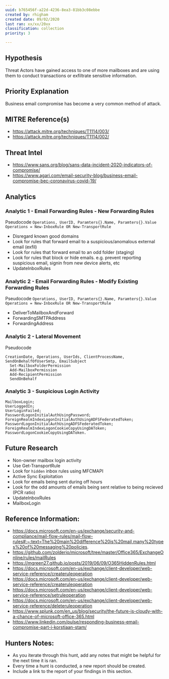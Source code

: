 ```yaml
---
uuid: b765456f-a22d-4236-8ea3-81bb3c08ebbe
created by: rhigham
created date: 09/02/2020
last ran: xx/xx/20xx
classification: collection
priority: 3

---
```


## Hypothesis
Threat Actors have gained access to one of more mailboxes and are using them to conduct transactions or exfiltrate sensitive information.

## Priority Explanation
Business email compromise has become a very common method of attack.

## MITRE Reference(s)
* https://attack.mitre.org/techniques/T1114/003/
* https://attack.mitre.org/techniques/T1114/002/

## Threat Intel
* https://www.sans.org/blog/sans-data-incident-2020-indicators-of-compromise/
* https://www.agari.com/email-security-blog/business-email-compromise-bec-coronavirus-covid-19/

## Analytics

### Analytic 1 - Email Forwarding Rules - New Forwarding Rules
Pseudocode
`Operations, UserID, Paramters{}.Name, Paramters{}.Value Operations = New-InboxRule OR New-TransportRule`

* Disregard known good domains
* Look for rules that forward email to a suspicious/anomalous external email (exfil)
* Look for rules that forward email to an odd folder (staging)
* Look for rules that block or hide emails. e.g. prevent reporting suspicious email, signin from new device alerts, etc
* UpdateInboxRules

### Analytic 2 - Email Forwarding Rules - Modify Existing Forwarding Rules
Pseudocode
`Operations, UserID, Paramters{}.Name, Paramters{}.Value Operations = New-InboxRule OR New-TransportRule`

* DeliverToMailboxAndForward
* ForwardingSMTPAddress
* ForwardingAddress

### Analytic 2 - Lateral Movement
Pseudocode
``` 
CreationDate, Operations, UserIds, ClientProcessName, SendOnBehalfOfUserSmtp, EmailSubject
  Set-MailboxFolderPermission
  Add-MailboxPermission
  Add-RecipientPermission
  SendOnBehalf
```
### Analytic 3 - Suspicious Login Activity

```
MailboxLogin;
UserLoggedIn;
UserLoginFailed;
PasswordLogonInitialAuthUsingPassword;
ForeignRealmIndexLogonInitialAuthUsingADFSFederatedToken;
PasswordLogonInitialAuthUsingADFSFederatedToken;
ForeignRealmIndexLogonCookieCopyUsingDAToken;
PasswordLogonCookieCopyUsingDAToken.
```

## Future Research
* Non-owner mailbox login activity
* Use Get-TransportRule
* Look for `hidden` inbox rules using MFCMAPI
* Active Sync Exploitation
* Look for emails being sent during off hours
* Look for the odd amounts of emails being sent relative to being recieved (PCR ratio)
* UpdateInboxRules
* MailboxLogin

## Reference Information:
- https://docs.microsoft.com/en-us/exchange/security-and-compliance/mail-flow-rules/mail-flow-rules#:~:text=The%20main%20difference%20is%20mail,many%20types%20of%20messaging%20policies.
- https://github.com/zolderio/microsoft/tree/master/Office365/ExchangeOnline/rules/mailRules
- https://mgreen27.github.io/posts/2019/06/09/O365HiddenRules.html
- https://docs.microsoft.com/en-us/exchange/client-developer/web-service-reference/createruleoperation
- https://docs.microsoft.com/en-us/exchange/client-developer/web-service-reference/createruleoperation
- https://docs.microsoft.com/en-us/exchange/client-developer/web-service-reference/setruleoperation
- https://docs.microsoft.com/en-us/exchange/client-developer/web-service-reference/deleteruleoperation
- https://www.splunk.com/en_us/blog/security/the-future-is-cloudy-with-a-chance-of-microsoft-office-365.html
- https://www.linkedin.com/pulse/responding-business-email-compromise-part-i-korstiaan-stam/

## Hunters Notes:
* As you iterate through this hunt, add any notes that might be helpful for the next time it is ran. 
* Every time a hunt is conducted, a new report should be created. 
* Include a link to the report of your findings in this section.
